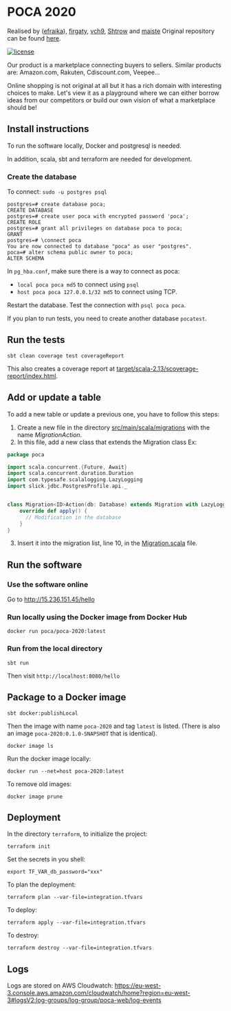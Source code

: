 # POCA 2020

Realised by ([efraika](https://github.com/efraika)), [firgaty](https://github.com/firgaty), [vch9](https://github.com/vch9), [Shtrow](https://github.com/Shtrow) and [maiste](https://github.com/maiste)
Original repository can be found [here](https://gaufre.informatique.univ-paris-diderot.fr/e-scaladur/poca-2020).


[![license](https://img.shields.io/badge/license-MPL%202.0-blue?style=flat-square)](https://www.mozilla.org/en-US/MPL/2.0/)

Our product is a marketplace connecting buyers to sellers. Similar products are: Amazon.com, Rakuten, Cdiscount.com, Veepee...

Online shopping is not original at all but it has a rich domain with interesting choices to make. Let's view it as a playground where we can either borrow ideas from our competitors or build our own vision of what a marketplace should be!

## Install instructions

To run the software locally, Docker and postgresql is needed.

In addition, scala, sbt and terraform are needed for development.

### Create the database

To connect: `sudo -u postgres psql`

```
postgres=# create database poca;
CREATE DATABASE
postgres=# create user poca with encrypted password 'poca';
CREATE ROLE
postgres=# grant all privileges on database poca to poca;
GRANT
postgres=# \connect poca
You are now connected to database "poca" as user "postgres".
poca=# alter schema public owner to poca;
ALTER SCHEMA
```

In `pg_hba.conf`, make sure there is a way to connect as poca:
* `local poca poca md5` to connect using `psql`
* `host poca poca 127.0.0.1/32 md5` to connect using TCP.

Restart the database. Test the connection with `psql poca poca`.

If you plan to run tests, you need to create another database `pocatest`.


## Run the tests

```
sbt clean coverage test coverageReport
```

This also creates a coverage report at [target/scala-2.13/scoverage-report/index.html](target/scala-2.13/scoverage-report/index.html).

## Add or update a table

To add a new table or update a previous one, you have to follow this steps:

1. Create a new file in the directory [src/main/scala/migrations](src/main/scala/migrations) with the name *Migration<ID>Action*.
2. In this file, add a new class that extends the Migration class
Ex:
```scala
package poca

import scala.concurrent.{Future, Await}
import scala.concurrent.duration.Duration
import com.typesafe.scalalogging.LazyLogging
import slick.jdbc.PostgresProfile.api._


class Migration<ID>Action(db: Database) extends Migration with LazyLogging {
    override def apply() {
      // Modification in the database
    }
}
```
3. Insert it into the migration list, line 10, in the [Migration.scala](src/main/scala/migrations/Migration.scala) file.

## Run the software

### Use the software online

Go to http://15.236.151.45/hello

### Run locally using the Docker image from Docker Hub

```
docker run poca/poca-2020:latest
```

### Run from the local directory

```
sbt run
```

Then visit `http://localhost:8080/hello`

## Package to a Docker image

```
sbt docker:publishLocal
```

Then the image with name `poca-2020` and tag `latest` is listed. (There is also an image `poca-2020:0.1.0-SNAPSHOT` that is identical).

```
docker image ls
```

Run the docker image locally:

```
docker run --net=host poca-2020:latest
```

To remove old images:

```
docker image prune
```

## Deployment

In the directory `terraform`, to initialize the project:

```
terraform init
```

Set the secrets in you shell:

```
export TF_VAR_db_password="xxx"
```

To plan the deployment:

```
terraform plan --var-file=integration.tfvars
```

To deploy:

```
terraform apply --var-file=integration.tfvars
```

To destroy:

```
terraform destroy --var-file=integration.tfvars
```

## Logs

Logs are stored on AWS Cloudwatch: https://eu-west-3.console.aws.amazon.com/cloudwatch/home?region=eu-west-3#logsV2:log-groups/log-group/poca-web/log-events
